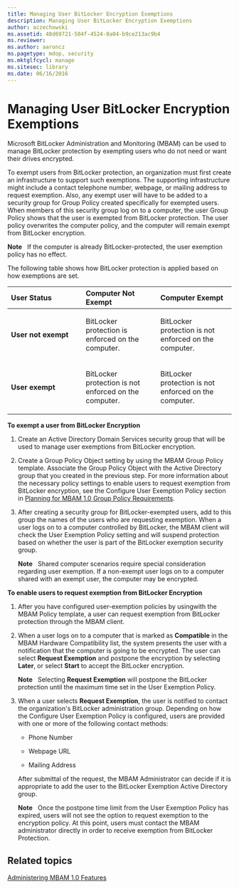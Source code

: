 ```yaml
---
title: Managing User BitLocker Encryption Exemptions
description: Managing User BitLocker Encryption Exemptions
author: aczechowski
ms.assetid: 48d69721-504f-4524-8a04-b9ce213ac9b4
ms.reviewer:
ms.author: aaroncz
ms.pagetype: mdop, security
ms.mktglfcycl: manage
ms.sitesec: library
ms.date: 06/16/2016
---
```



# Managing User BitLocker Encryption Exemptions


Microsoft BitLocker Administration and Monitoring (MBAM) can be used to manage BitLocker protection by exempting users who do not need or want their drives encrypted.

To exempt users from BitLocker protection, an organization must first create an infrastructure to support such exemptions. The supporting infrastructure might include a contact telephone number, webpage, or mailing address to request exemption. Also, any exempt user will have to be added to a security group for Group Policy created specifically for exempted users. When members of this security group log on to a computer, the user Group Policy shows that the user is exempted from BitLocker protection. The user policy overwrites the computer policy, and the computer will remain exempt from BitLocker encryption.

**Note**  
If the computer is already BitLocker-protected, the user exemption policy has no effect.



The following table shows how BitLocker protection is applied based on how exemptions are set.

<table>
<colgroup>
<col width="33%" />
<col width="33%" />
<col width="33%" />
</colgroup>
<thead>
<tr class="header">
<th align="left">User Status</th>
<th align="left">Computer Not Exempt</th>
<th align="left">Computer Exempt</th>
</tr>
</thead>
<tbody>
<tr class="odd">
<td align="left"><p><strong>User not exempt</strong></p></td>
<td align="left"><p>BitLocker protection is enforced on the computer.</p></td>
<td align="left"><p>BitLocker protection is not enforced on the computer.</p></td>
</tr>
<tr class="even">
<td align="left"><p><strong>User exempt</strong></p></td>
<td align="left"><p>BitLocker protection is not enforced on the computer.</p></td>
<td align="left"><p>BitLocker protection is not enforced on the computer.</p></td>
</tr>
</tbody>
</table>



**To exempt a user from BitLocker Encryption**

1.  Create an Active Directory Domain Services security group that will be used to manage user exemptions from BitLocker encryption.

2.  Create a Group Policy Object setting by using the MBAM Group Policy template. Associate the Group Policy Object with the Active Directory group that you created in the previous step. For more information about the necessary policy settings to enable users to request exemption from BitLocker encryption, see the Configure User Exemption Policy section in [Planning for MBAM 1.0 Group Policy Requirements](planning-for-mbam-10-group-policy-requirements.md).

3.  After creating a security group for BitLocker-exempted users, add to this group the names of the users who are requesting exemption. When a user logs on to a computer controlled by BitLocker, the MBAM client will check the User Exemption Policy setting and will suspend protection based on whether the user is part of the BitLocker exemption security group.

    **Note**  
    Shared computer scenarios require special consideration regarding user exemption. If a non-exempt user logs on to a computer shared with an exempt user, the computer may be encrypted.



**To enable users to request exemption from BitLocker Encryption**

1.  After you have configured user-exemption policies by usingwith the MBAM Policy template, a user can request exemption from BitLocker protection through the MBAM client.

2.  When a user logs on to a computer that is marked as **Compatible** in the MBAM Hardware Compatibility list, the system presents the user with a notification that the computer is going to be encrypted. The user can select **Request Exemption** and postpone the encryption by selecting **Later**, or select **Start** to accept the BitLocker encryption.

    **Note**  
    Selecting **Request Exemption** will postpone the BitLocker protection until the maximum time set in the User Exemption Policy.



3.  When a user selects **Request Exemption**, the user is notified to contact the organization's BitLocker administration group. Depending on how the Configure User Exemption Policy is configured, users are provided with one or more of the following contact methods:

    -   Phone Number

    -   Webpage URL

    -   Mailing Address

    After submittal of the request, the MBAM Administrator can decide if it is appropriate to add the user to the BitLocker Exemption Active Directory group.

    **Note**  
    Once the postpone time limit from the User Exemption Policy has expired, users will not see the option to request exemption to the encryption policy. At this point, users must contact the MBAM administrator directly in order to receive exemption from BitLocker Protection.



## Related topics


[Administering MBAM 1.0 Features](administering-mbam-10-features.md)









